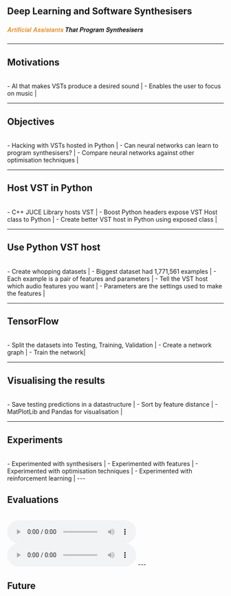 ## Deep Learning and Software Synthesisers
##### <span style="font-family:Helvetica Neue; font-weight:bold"><span style="color:#e49436">Artificial Assistants</span> That Program Synthesisers</span>

---

## Motivations
<br>
- AI that makes VSTs produce a desired sound |
- Enables the user to focus on music |

---

## Objectives
<br>
- Hacking with VSTs hosted in Python |
- Can neural networks can learn to program synthesisers? |
- Compare neural networks against other optimisation techniques |

---

## Host VST in Python
<br>
- C++ JUCE Library hosts VST |
- Boost Python headers expose VST Host class to Python |
- Create better VST host in Python using exposed class |

---

## Use Python VST host
<br>
- Create whopping datasets |
- Biggest dataset had 1,771,561 examples |
- Each example is a pair of features and parameters |
- Tell the VST host which audio features you want |
- Parameters are the settings used to make the features |

---

## TensorFlow
<br>
- Split the datasets into Testing, Training, Validation |
- Create a network graph |
- Train the network|

---

## Visualising the results
<br>
- Save testing predictions in a datastructure |
- Sort by feature distance |
- MatPlotLib and Pandas for visualisation |

---

## Experiments
<br>
- Experimented with synthesisers |
- Experimented with features |
- Experimented with optimisation techniques |
- Experimented with reinforcement learning |
---

## Evaluations
<br>
<audio controls>
    <source src="https://upload.wikimedia.org/wikipedia/commons/b/bb/Test_ogg_mp3_48kbps.wav"/>
</audio>
<audio controls>
    <source src="assets/actual_fm.wav"/>
</audio>
---

## Future
<br>
